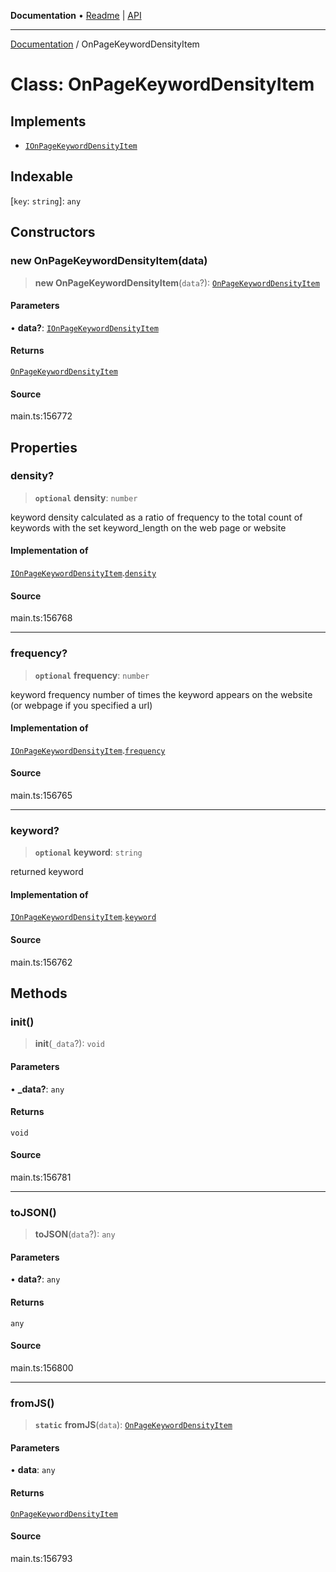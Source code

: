 **Documentation** • [Readme](../README.md) \| [API](../globals.md)

***

[Documentation](../README.md) / OnPageKeywordDensityItem

# Class: OnPageKeywordDensityItem

## Implements

- [`IOnPageKeywordDensityItem`](../interfaces/IOnPageKeywordDensityItem.md)

## Indexable

 \[`key`: `string`\]: `any`

## Constructors

### new OnPageKeywordDensityItem(data)

> **new OnPageKeywordDensityItem**(`data`?): [`OnPageKeywordDensityItem`](OnPageKeywordDensityItem.md)

#### Parameters

• **data?**: [`IOnPageKeywordDensityItem`](../interfaces/IOnPageKeywordDensityItem.md)

#### Returns

[`OnPageKeywordDensityItem`](OnPageKeywordDensityItem.md)

#### Source

main.ts:156772

## Properties

### density?

> **`optional`** **density**: `number`

keyword density
calculated as a ratio of frequency to the total count of keywords with the set keyword_length on the web page or website

#### Implementation of

[`IOnPageKeywordDensityItem`](../interfaces/IOnPageKeywordDensityItem.md).[`density`](../interfaces/IOnPageKeywordDensityItem.md#density)

#### Source

main.ts:156768

***

### frequency?

> **`optional`** **frequency**: `number`

keyword frequency
number of times the keyword appears on the website (or webpage if you specified a url)

#### Implementation of

[`IOnPageKeywordDensityItem`](../interfaces/IOnPageKeywordDensityItem.md).[`frequency`](../interfaces/IOnPageKeywordDensityItem.md#frequency)

#### Source

main.ts:156765

***

### keyword?

> **`optional`** **keyword**: `string`

returned keyword

#### Implementation of

[`IOnPageKeywordDensityItem`](../interfaces/IOnPageKeywordDensityItem.md).[`keyword`](../interfaces/IOnPageKeywordDensityItem.md#keyword)

#### Source

main.ts:156762

## Methods

### init()

> **init**(`_data`?): `void`

#### Parameters

• **\_data?**: `any`

#### Returns

`void`

#### Source

main.ts:156781

***

### toJSON()

> **toJSON**(`data`?): `any`

#### Parameters

• **data?**: `any`

#### Returns

`any`

#### Source

main.ts:156800

***

### fromJS()

> **`static`** **fromJS**(`data`): [`OnPageKeywordDensityItem`](OnPageKeywordDensityItem.md)

#### Parameters

• **data**: `any`

#### Returns

[`OnPageKeywordDensityItem`](OnPageKeywordDensityItem.md)

#### Source

main.ts:156793
